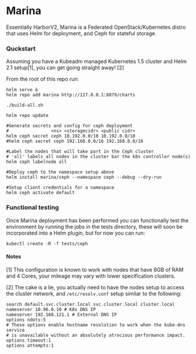 # Marina

Essentially HarborV2, Marina is a Federated OpenStack/Kubernetes distro that uses Helm for deployment, and Ceph for stateful storage.


### Quckstart

Assuming you have a Kubeadm managed Kubernetes 1.5 cluster and Helm 2.1 setup[1], you can get going straight away! [2]

From the root of this repo run:

```
helm serve &
helm repo add marina http://127.0.0.1:8879/charts

./build-all.sh

helm repo update

#Generate secrets and config for ceph deployment
#                <ns> <storagecidr> <public cidr>
helm ceph secret ceph 10.192.0.0/10 10.192.0.0/10
#helm ceph secret ceph 192.168.0.0/16 192.168.0.0/16

#Label the nodes that will take part in the Ceph cluster
# 'all' labels all nodes in the cluster bar the k8s controller node(s)
helm ceph labelnode all

#Deploy ceph to the namespace setup above
helm install marina/ceph --namespace ceph --debug --dry-run

#Setup client credentials for a namespace
helm ceph activate default

```


### Functional testing

Once Marina deployment has been performed you can functionally test the environment by running the jobs in the tests directory, these will soon be incorporated into a Helm plugin, but for now you can run:

```
kubectl create -R -f tests/ceph
```


#### Notes
[1] This configuration is known to work with nodes that have 8GB of RAM and 4 Cores, your mileage may vary with lower specification clusters.

[2] The cake is a lie, you actually need to have the nodes setup to access the cluster network, and `/etc/resolv.conf` setup similar to the following:
```
search default.svc.cluster.local svc.cluster.local cluster.local
nameserver 10.96.0.10 # K8s DNS IP
nameserver 192.168.121.1 # External DNS IP
options ndots:5
# These options enable hostname resolution to work when the kube-dns service
# is unavailable without an absolutely atrocious performance impact.
options timeout:1
options attempts:1
```
